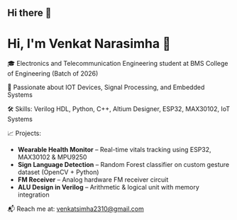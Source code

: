 ## Hi there 👋

# Hi, I'm Venkat Narasimha 👋

🎓 Electronics and Telecommunication Engineering student at BMS College of Engineering (Batch of 2026)

🔬 Passionate about IOT Devices, Signal Processing, and Embedded Systems

🛠️ Skills: Verilog HDL, Python, C++, Altium Designer, ESP32, MAX30102, IoT Systems

📈 Projects:
- **Wearable Health Monitor** – Real-time vitals tracking using ESP32, MAX30102 & MPU9250
- **Sign Language Detection** – Random Forest classifier on custom gesture dataset (OpenCV + Python)
- **FM Receiver** – Analog hardware FM receiver circuit
- **ALU Design in Verilog** – Arithmetic & logical unit with memory integration

📬 Reach me at: venkatsimha2310@gmail.com

